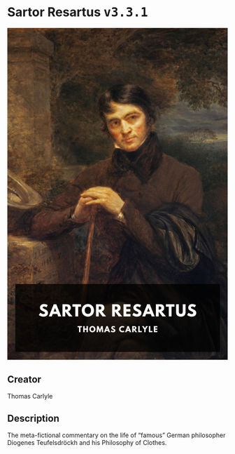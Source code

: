 
# Sartor Resartus <kbd>v3.3.1</kbd>

<center>
  <img src="./cover-1024.jpg"/>
</center>

## Creator
Thomas Carlyle

## Description
The meta-fictional commentary on the life of “famous” German philosopher Diogenes Teufelsdröckh and his Philosophy of Clothes.
